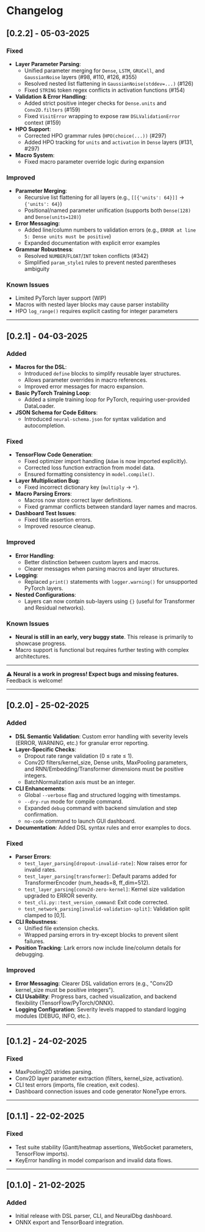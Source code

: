# Changelog

## [0.2.2] - 05-03-2025

### Fixed
- **Layer Parameter Parsing**:
  - Unified parameter merging for `Dense`, `LSTM`, `GRUCell`, and `GaussianNoise` layers (#98, #110, #126, #355)
  - Resolved nested list flattening in `GaussianNoise(stddev=...)` (#126)
  - Fixed `STRING` token regex conflicts in activation functions (#154)
- **Validation & Error Handling**:
  - Added strict positive integer checks for `Dense.units` and `Conv2D.filters` (#159)
  - Fixed `VisitError` wrapping to expose raw `DSLValidationError` context (#159)
- **HPO Support**:
  - Corrected HPO grammar rules (`HPO(choice(...))` (#297)
  - Added HPO tracking for `units` and `activation` in `Dense` layers (#131, #297)
- **Macro System**:
  - Fixed macro parameter override logic during expansion

### Improved
- **Parameter Merging**:
  - Recursive list flattening for all layers (e.g., `[[{'units': 64}]]` → `{'units': 64}`)
  - Positional/named parameter unification (supports both `Dense(128)` and `Dense(units=128)`)
- **Error Messaging**:
  - Added line/column numbers to validation errors (e.g., `ERROR at line 5: Dense units must be positive`)
  - Expanded documentation with explicit error examples
- **Grammar Robustness**:
  - Resolved `NUMBER`/`FLOAT`/`INT` token conflicts (#342)
  - Simplified `param_style1` rules to prevent nested parentheses ambiguity

### Known Issues
- Limited PyTorch layer support (WIP)
- Macros with nested layer blocks may cause parser instability
- HPO `log_range()` requires explicit casting for integer parameters

---

## [0.2.1] - 04-03-2025

### Added
- **Macros for the DSL**:
  - Introduced `define` blocks to simplify reusable layer structures.
  - Allows parameter overrides in macro references.
  - Improved error messages for macro expansion.
- **Basic PyTorch Training Loop**:
  - Added a simple training loop for PyTorch, requiring user-provided DataLoader.
- **JSON Schema for Code Editors**:
  - Introduced `neural-schema.json` for syntax validation and autocompletion.

### Fixed
- **TensorFlow Code Generation**:
  - Fixed optimizer import handling (`Adam` is now imported explicitly).
  - Corrected loss function extraction from model data.
  - Ensured formatting consistency in `model.compile()`.
- **Layer Multiplication Bug**:
  - Fixed incorrect dictionary key (`multiply` → `*`).
- **Macro Parsing Errors**:
  - Macros now store correct layer definitions.
  - Fixed grammar conflicts between standard layer names and macros.
- **Dashboard Test Issues**:
  - Fixed title assertion errors.
  - Improved resource cleanup.

### Improved
- **Error Handling**:
  - Better distinction between custom layers and macros.
  - Clearer messages when parsing macros and layer structures.
- **Logging**:
  - Replaced `print()` statements with `logger.warning()` for unsupported PyTorch layers.
- **Nested Configurations**:
  - Layers can now contain sub-layers using `{}` (useful for Transformer and Residual networks).

### Known Issues
- **Neural is still in an early, very buggy state**. This release is primarily to showcase progress.
- Macro support is functional but requires further testing with complex architectures.

---

⚠️ **Neural is a work in progress! Expect bugs and missing features.** Feedback is welcome!

---

## [0.2.0] - 25-02-2025

### Added
- **DSL Semantic Validation**: Custom error handling with severity levels (ERROR, WARNING, etc.) for granular error reporting.
- **Layer-Specific Checks**:
  - Dropout rate range validation (0 ≤ rate ≤ 1).
  - Conv2D filters/kernel_size, Dense units, MaxPooling parameters, and RNN/Embedding/Transformer dimensions must be positive integers.
  - BatchNormalization axis must be an integer.
- **CLI Enhancements**:
  - Global `--verbose` flag and structured logging with timestamps.
  - `--dry-run` mode for compile command.
  - Expanded `debug` command with backend simulation and step confirmation.
  - `no-code` command to launch GUI dashboard.
- **Documentation**: Added DSL syntax rules and error examples to docs.

### Fixed
- **Parser Errors**:
  - `test_layer_parsing[dropout-invalid-rate]`: Now raises error for invalid rates.
  - `test_layer_parsing[transformer]`: Default params added for TransformerEncoder (num_heads=8, ff_dim=512).
  - `test_layer_parsing[conv2d-zero-kernel]`: Kernel size validation upgraded to ERROR severity.
  - `test_cli.py::test_version_command`: Exit code corrected.
  - `test_network_parsing[invalid-validation-split]`: Validation split clamped to [0,1].
- **CLI Robustness**:
  - Unified file extension checks.
  - Wrapped parsing errors in try-except blocks to prevent silent failures.
- **Position Tracking**: Lark errors now include line/column details for debugging.

### Improved
- **Error Messaging**: Clearer DSL validation errors (e.g., "Conv2D kernel_size must be positive integers").
- **CLI Usability**: Progress bars, cached visualization, and backend flexibility (TensorFlow/PyTorch/ONNX).
- **Logging Configuration**: Severity levels mapped to standard logging modules (DEBUG, INFO, etc.).

---

## [0.1.2] - 24-02-2025
### Fixed
- MaxPooling2D strides parsing.
- Conv2D layer parameter extraction (filters, kernel_size, activation).
- CLI test errors (imports, file creation, exit codes).
- Dashboard connection issues and code generator NoneType errors.

---

## [0.1.1] - 22-02-2025
### Fixed
- Test suite stability (Gantt/heatmap assertions, WebSocket parameters, TensorFlow imports).
- KeyError handling in model comparison and invalid data flows.

---

## [0.1.0] - 21-02-2025
### Added
- Initial release with DSL parser, CLI, and NeuralDbg dashboard.
- ONNX export and TensorBoard integration.